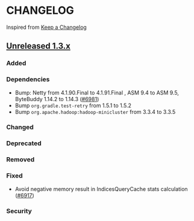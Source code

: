 # CHANGELOG

Inspired from [Keep a Changelog](https://keepachangelog.com/en/1.0.0/)

## [Unreleased 1.3.x]

### Added
### Dependencies
- Bump: Netty from 4.1.90.Final to 4.1.91.Final , ASM 9.4 to ASM 9.5, ByteBuddy 1.14.2 to 1.14.3 ([#6981](https://github.com/opensearch-project/OpenSearch/pull/6981))
- Bump `org.gradle.test-retry` from 1.5.1 to 1.5.2
- Bump `org.apache.hadoop:hadoop-minicluster` from 3.3.4 to 3.3.5

### Changed
### Deprecated
### Removed
### Fixed
- Avoid negative memory result in IndicesQueryCache stats calculation ([#6917](https://github.com/opensearch-project/OpenSearch/pull/6917))

### Security

[Unreleased 1.3.x]: https://github.com/opensearch-project/OpenSearch/compare/1.3.9...HEAD
